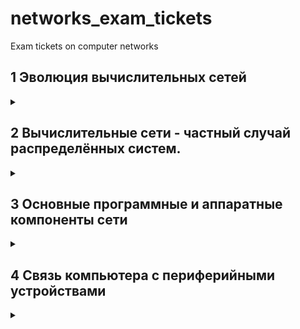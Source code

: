 # networks_exam_tickets
Exam tickets on computer networks


## 1 Эволюция вычислительных сетей 
<details> 
  <summary></summary>
  <!-- <ul>
     <li> <b>Пакетная обработка на базе мейнфреймов</b> - Пользователи подготавливали перфокарты, содержащие данные и программы и передавали их в вычислительный центр. Вводили их в комьютер специально обученные люди - операторы. Распечатанные результаты пользователь обычно получал уже на следующий день. 
    </li>
    <li> <b>Многотерминальные системы</b> -  </li>
    <li> <b>Первые локальные сети</b> - В начале 70-x </li>
    <li> <b>ARPANET</b> </li> 
  </ul> -->
  <p>Концепция вычислительных сетей является логическим результатом эволюции компьютерной технологии. Первые компьютеры 50-х годов - большие, громоздкие и дорогие - предназначались для очень небольшого числа избранных пользователей. Часто эти монстры занимали целые здания. Такие компьютеры не были предназначены для интерактивной работы пользователя, а использовались в режиме пакетной обработки. 
  </p>
</details>



## 2 Вычислительные сети - частный случай распределённых систем.
<details> 
  <summary></summary>
  <p>Компьютерные сети относятся к распределенным (или децентрализованным) вычислительным системам. Поскольку основным признаком распределенной вычислительной системы является наличие нескольких центров обработки данных, то наряду с компьютерными сетями к распределенным системам относят также мультипроцессорные компьютеры и многомашинные вычислительные комплексы. 
  </p>
</details>




## 3 Основные программные и аппаратные компоненты сети
<details> 
  <summary></summary>
  <p>
  Компьютерная сеть - это сложный комплекс взаимосвязанных и согласованно функционирующих программных и аппаратных компонентов.
  </p>

  Изучение сети в целом предполагает знание принципов работы ее отдельных элементов: 
  <ul>
    <li> компьютеров; </li>
    <li> коммуникационного оборудования; </li>
    <li> операционных систем; </li>
    <li> сетевых приложений. </li>
  </ul>
  

  Весь комплекс программно-аппаратных средств сети может быть описан многослойной моделью:
  <ul>
    <li>В основе любой сети лежит аппаратный слой стандартизованных компьютерных платформ, т.е. система конечного пользователя сети, в качестве которого может выступать компьютер или терминальное устройство.
    </li>
    <li>Второй слой - это коммуникационное оборудование. Хотя компьютеры и являются центральными элементами обработки данных в сетях, в последнее время не менее важную роль стали играть коммуникационные устройства.
    </li>
    <li>Третьим слоем, образующим программную платформу сети, являются операционные системы (ОС). От того, какие концепции управления локальными и распределенными ресурсами положены в основу сетевой ОС, зависит эффективность работы всей сети.
    </li>
    <li>Самым верхним слоем сетевых средств являются различные сетевые приложения, такие как сетевые базы данных, почтовые системы, средства архивирования данных, системы автоматизации коллективной работы и др 
    </li>
  </ul>
</details>



## 4 Связь компьютера с периферийными устройствами
<details> 
  <summary></summary>
  <ul>
    <li> интерфесы, адаптеры, контроллеры </li>
    <li> как обеспечивается безопасноть </li>  
    <li> как обеспечивается целостность </li>
    <li> <b>ОТВЕТ</b> - перечисление с описанием решаемых проблем </li>
  </ul>
  
  <p>
  Для обмена данными между компьютером и периферийным устройством (ПУ) в компьютере предусмотрен внешний интерфейс.
  </p>
  <p>
  Интерфейс реализуется со стороны компьютера совокупностью аппаратных и программных средств: контроллером ПУ и специальной программой, управляющей этим контроллером, которую часто называют драйвером соответствующего периферийного устройства.
  </p>
  <p>
  Со стороны ПУ интерфейс чаще всего реализуется аппаратным устройством управления, хотя встречаются и программно-управляемые периферийные устройства.
  </p>
  <p>
  Программа, выполняемая процессором, может обмениваться данными с помощью команд ввода/вывода с любыми модулями, подключенными к внутренней шине компьютера, в том числе и с контроллерами ПУ.
  </p>
</details>


